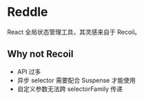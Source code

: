 # Reddle
React 全局状态管理工具，其灵感来自于 Recoil。

## Why not Recoil

* API 过多
* 异步 selector 需要配合 Suspense 才能使用
* 自定义参数无法跨 selectorFamily 传递
